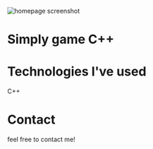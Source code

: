![homepage screenshot](img.Monsters.png)

# Simply game C++

# Technologies I've used
C++

# Contact
 feel free to contact me! 
